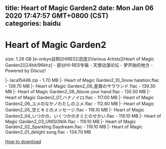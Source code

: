 
title: Heart of Magic Garden2
date: Mon Jan 06 2020 17:47:57 GMT+0800 (CST)    
categories: baidu
---

# Heart of Magic Garden2
size: 1.26 GB
 [e-onkyo自购][HIRES][百度][Various Artists][Heart of Magic Garden2][24bit/96khz] - 部分HI-RES专辑 - 天使动漫论坛 - 梦开始的地方 - Powered by Discuz!
 
|- laca15448.zip - 1.70 MB
|- Heart of Magic Garden2_10_Snow halation.flac - 139.70 MB
|- Heart of Magic Garden2_09_星屑のサラウンド.flac - 139.30 MB
|- Heart of Magic Garden2_08_Above your hand.flac - 135.50 MB
|- Heart of Magic Garden2_07_ハナノイロ.flac - 117.00 MB
|- Heart of Magic Garden2_06_ユメのなかノわたしのユメ.flac - 112.60 MB
|- Heart of Magic Garden2_05_空とキミのメッセージ.flac - 118.10 MB
|- Heart of Magic Garden2_04_いつかの、いくつかのきミとのせかい.flac - 119.10 MB
|- Heart of Magic Garden2_03_UNISONIA.flac - 119.10 MB
|- Heart of Magic Garden2_02_Sparkling Daydream.flac - 119.10 MB
|- Heart of Magic Garden2_01_delight song.flac - 134.70 MB

[How to download](https://bpcam.bemobtrk.com/go/2ceec3aa-1ca2-46d6-b9ff-aaa5c184517c?jno=1873)